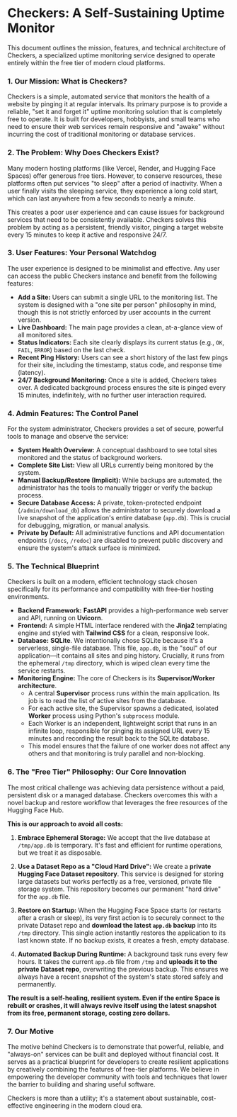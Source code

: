 

# **Checkers: A Self-Sustaining Uptime Monitor**

This document outlines the mission, features, and technical architecture of Checkers, a specialized uptime monitoring service designed to operate entirely within the free tier of modern cloud platforms.

### **1. Our Mission: What is Checkers?**

Checkers is a simple, automated service that monitors the health of a website by pinging it at regular intervals. Its primary purpose is to provide a reliable, "set it and forget it" uptime monitoring solution that is completely free to operate. It is built for developers, hobbyists, and small teams who need to ensure their web services remain responsive and "awake" without incurring the cost of traditional monitoring or database services.

### **2. The Problem: Why Does Checkers Exist?**

Many modern hosting platforms (like Vercel, Render, and Hugging Face Spaces) offer generous free tiers. However, to conserve resources, these platforms often put services "to sleep" after a period of inactivity. When a user finally visits the sleeping service, they experience a long cold start, which can last anywhere from a few seconds to nearly a minute.

This creates a poor user experience and can cause issues for background services that need to be consistently available. Checkers solves this problem by acting as a persistent, friendly visitor, pinging a target website every 15 minutes to keep it active and responsive 24/7.

### **3. User Features: Your Personal Watchdog**

The user experience is designed to be minimalist and effective. Any user can access the public Checkers instance and benefit from the following features:

*   **Add a Site:** Users can submit a single URL to the monitoring list. The system is designed with a "one site per person" philosophy in mind, though this is not strictly enforced by user accounts in the current version.
*   **Live Dashboard:** The main page provides a clean, at-a-glance view of all monitored sites.
*   **Status Indicators:** Each site clearly displays its current status (e.g., `OK`, `FAIL`, `ERROR`) based on the last check.
*   **Recent Ping History:** Users can see a short history of the last few pings for their site, including the timestamp, status code, and response time (latency).
*   **24/7 Background Monitoring:** Once a site is added, Checkers takes over. A dedicated background process ensures the site is pinged every 15 minutes, indefinitely, with no further user interaction required.

### **4. Admin Features: The Control Panel**

For the system administrator, Checkers provides a set of secure, powerful tools to manage and observe the service:

*   **System Health Overview:** A conceptual dashboard to see total sites monitored and the status of background workers.
*   **Complete Site List:** View all URLs currently being monitored by the system.
*   **Manual Backup/Restore (Implicit):** While backups are automated, the administrator has the tools to manually trigger or verify the backup process.
*   **Secure Database Access:** A private, token-protected endpoint (`/admin/download_db`) allows the administrator to securely download a live snapshot of the application's entire database (`app.db`). This is crucial for debugging, migration, or manual analysis.
*   **Private by Default:** All administrative functions and API documentation endpoints (`/docs`, `/redoc`) are disabled to prevent public discovery and ensure the system's attack surface is minimized.

### **5. The Technical Blueprint**

Checkers is built on a modern, efficient technology stack chosen specifically for its performance and compatibility with free-tier hosting environments.

*   **Backend Framework:** **FastAPI** provides a high-performance web server and API, running on **Uvicorn**.
*   **Frontend:** A simple HTML interface rendered with the **Jinja2** templating engine and styled with **Tailwind CSS** for a clean, responsive look.
*   **Database:** **SQLite**. We intentionally chose SQLite because it's a serverless, single-file database. This file, `app.db`, is the "soul" of our application—it contains all sites and ping history. Crucially, it runs from the ephemeral `/tmp` directory, which is wiped clean every time the service restarts.
*   **Monitoring Engine:** The core of Checkers is its **Supervisor/Worker architecture**.
    *   A central **Supervisor** process runs within the main application. Its job is to read the list of active sites from the database.
    *   For each active site, the Supervisor spawns a dedicated, isolated **Worker** process using Python's `subprocess` module.
    *   Each Worker is an independent, lightweight script that runs in an infinite loop, responsible for pinging its assigned URL every 15 minutes and recording the result back to the SQLite database.
    *   This model ensures that the failure of one worker does not affect any others and that monitoring is truly parallel and non-blocking.

### **6. The "Free Tier" Philosophy: Our Core Innovation**

The most critical challenge was achieving data persistence without a paid, persistent disk or a managed database. Checkers overcomes this with a novel backup and restore workflow that leverages the free resources of the Hugging Face Hub.

**This is our approach to avoid all costs:**

1.  **Embrace Ephemeral Storage:** We accept that the live database at `/tmp/app.db` is temporary. It's fast and efficient for runtime operations, but we treat it as disposable.

2.  **Use a Dataset Repo as a "Cloud Hard Drive":** We create a **private Hugging Face Dataset repository**. This service is designed for storing large datasets but works perfectly as a free, versioned, private file storage system. This repository becomes our permanent "hard drive" for the `app.db` file.

3.  **Restore on Startup:** When the Hugging Face Space starts (or restarts after a crash or sleep), its very first action is to securely connect to the private Dataset repo and **download the latest `app.db` backup** into its `/tmp` directory. This single action instantly restores the application to its last known state. If no backup exists, it creates a fresh, empty database.

4.  **Automated Backup During Runtime:** A background task runs every few hours. It takes the current `app.db` file from `/tmp` and **uploads it to the private Dataset repo**, overwriting the previous backup. This ensures we always have a recent snapshot of the system's state stored safely and permanently.

**The result is a self-healing, resilient system. Even if the entire Space is rebuilt or crashes, it will always revive itself using the latest snapshot from its free, permanent storage, costing zero dollars.**

### **7. Our Motive**

The motive behind Checkers is to demonstrate that powerful, reliable, and "always-on" services can be built and deployed without financial cost. It serves as a practical blueprint for developers to create resilient applications by creatively combining the features of free-tier platforms. We believe in empowering the developer community with tools and techniques that lower the barrier to building and sharing useful software.

Checkers is more than a utility; it's a statement about sustainable, cost-effective engineering in the modern cloud era.
